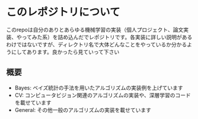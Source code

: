 # このレポジトリについて

このrepoは自分のありとあらゆる機械学習の実装（個人プロジェクト、論文実装、やってみた系）を詰め込んだでレポジトリです。各実装に詳しい説明があるわけではないですが、ディレクトリ名で大体どんなことをやっているか分かるようにしてあります。良かったら見ていって下さい

## 概要

- Bayes: ベイズ統計の手法を用いたアルゴリズムの実装例を上げています
- CV: コンピュータビジョン関連のアルゴリズムの実装や、深層学習のコードを載せています
- General: その他一般のアルゴリズムの実装を載せています
